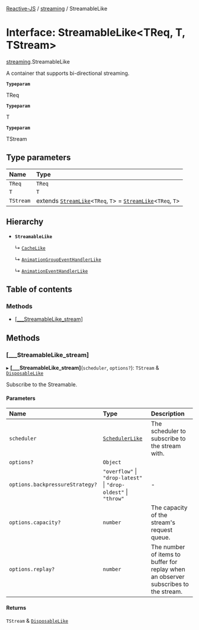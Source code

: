 [Reactive-JS](../README.md) / [streaming](../modules/streaming.md) / StreamableLike

# Interface: StreamableLike<TReq, T, TStream\>

[streaming](../modules/streaming.md).StreamableLike

A container that supports bi-directional streaming.

**`Typeparam`**

TReq

**`Typeparam`**

T

**`Typeparam`**

TStream

## Type parameters

| Name | Type |
| :------ | :------ |
| `TReq` | `TReq` |
| `T` | `T` |
| `TStream` | extends [`StreamLike`](streaming.StreamLike.md)<`TReq`, `T`\> = [`StreamLike`](streaming.StreamLike.md)<`TReq`, `T`\> |

## Hierarchy

- **`StreamableLike`**

  ↳ [`CacheLike`](streaming.CacheLike.md)

  ↳ [`AnimationGroupEventHandlerLike`](streaming.AnimationGroupEventHandlerLike.md)

  ↳ [`AnimationEventHandlerLike`](streaming.AnimationEventHandlerLike.md)

## Table of contents

### Methods

- [[\_\_\_StreamableLike\_stream]](streaming.StreamableLike.md#[___streamablelike_stream])

## Methods

### [\_\_\_StreamableLike\_stream]

▸ **[___StreamableLike_stream]**(`scheduler`, `options?`): `TStream` & [`DisposableLike`](util.DisposableLike.md)

Subscribe to the Streamable.

#### Parameters

| Name | Type | Description |
| :------ | :------ | :------ |
| `scheduler` | [`SchedulerLike`](util.SchedulerLike.md) | The scheduler to subscribe to the stream with. |
| `options?` | `Object` |  |
| `options.backpressureStrategy?` | ``"overflow"`` \| ``"drop-latest"`` \| ``"drop-oldest"`` \| ``"throw"`` | - |
| `options.capacity?` | `number` | The capacity of the stream's request queue. |
| `options.replay?` | `number` | The number of items to buffer for replay when an observer subscribes to the stream. |

#### Returns

`TStream` & [`DisposableLike`](util.DisposableLike.md)
